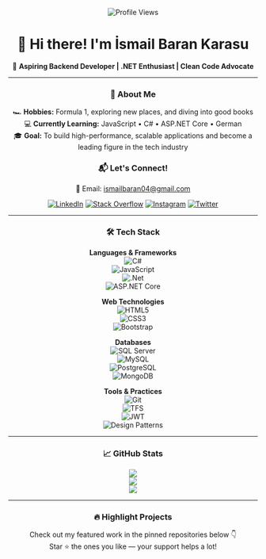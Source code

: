 <div align="center">

![Profile Views](https://komarev.com/ghpvc/?username=ismailbarankarasu&color=blue)

# 👋 Hi there! I'm İsmail Baran Karasu

🎯 **Aspiring Backend Developer | .NET Enthusiast | Clean Code Advocate**

---

### 🚀 About Me
🏎️ **Hobbies:** Formula 1, exploring new places, and diving into good books  
💻 **Currently Learning:** JavaScript • C# • ASP.NET Core • German  
🎓 **Goal:** To build high-performance, scalable applications and become a leading figure in the tech industry



### 📬 Let's Connect!
📧 Email: [ismailbaran04@gmail.com](mailto:ismailbaran04@gmail.com)

[![LinkedIn](https://img.shields.io/badge/LinkedIn-%230077B5.svg?logo=linkedin&logoColor=white)](https://linkedin.com/in/ismail-baran-karasu-a98916227)
[![Stack Overflow](https://img.shields.io/badge/-Stackoverflow-FE7A16?logo=stack-overflow&logoColor=white)](https://stackoverflow.com/users/16912334/ismail-baran-karasu)
[![Instagram](https://img.shields.io/badge/Instagram-%23E4405F.svg?logo=Instagram&logoColor=white)](https://instagram.com/ismailbarankarasu)
[![Twitter](https://img.shields.io/badge/Twitter-%231DA1F2.svg?logo=Twitter&logoColor=white)](https://twitter.com/ismaiBaranK)

---

### 🛠️ Tech Stack

**Languages & Frameworks**  
![C#](https://img.shields.io/badge/c%23-%23239120.svg?style=for-the-badge&logo=c-sharp&logoColor=white)  
![JavaScript](https://img.shields.io/badge/javascript-%23323330.svg?style=for-the-badge&logo=javascript&logoColor=%23F7DF1E)  
![.Net](https://img.shields.io/badge/.NET-5C2D91?style=for-the-badge&logo=.net&logoColor=white)  
![ASP.NET Core](https://img.shields.io/badge/asp.net%20core-512BD4?style=for-the-badge&logo=dotnet&logoColor=white)

**Web Technologies**  
![HTML5](https://img.shields.io/badge/html5-%23E34F26.svg?style=for-the-badge&logo=html5&logoColor=white)  
![CSS3](https://img.shields.io/badge/css3-%231572B6.svg?style=for-the-badge&logo=css3&logoColor=white)  
![Bootstrap](https://img.shields.io/badge/bootstrap-%23563D7C.svg?style=for-the-badge&logo=bootstrap&logoColor=white)

**Databases**  
![SQL Server](https://img.shields.io/badge/Microsoft%20SQL%20Server-CC2927?style=for-the-badge&logo=microsoft%20sql%20server&logoColor=white)  
![MySQL](https://img.shields.io/badge/mysql-%2300f.svg?style=for-the-badge&logo=mysql&logoColor=white)  
![PostgreSQL](https://img.shields.io/badge/postgresql-%2300479C.svg?style=for-the-badge&logo=postgresql&logoColor=white)  
![MongoDB](https://img.shields.io/badge/mongodb-%2347A248.svg?style=for-the-badge&logo=mongodb&logoColor=white)

**Tools & Practices**  
![Git](https://img.shields.io/badge/Git-F05032?style=for-the-badge&logo=git&logoColor=white)  
![TFS](https://img.shields.io/badge/TFS-0078D7?style=for-the-badge&logo=azuredevops&logoColor=white)  
![JWT](https://img.shields.io/badge/JWT-%232E6EF6.svg?style=for-the-badge&logo=jwt&logoColor=white)  
![Design Patterns](https://img.shields.io/badge/Design%20Patterns-%2300599C.svg?style=for-the-badge&logoColor=white)

---

### 📈 GitHub Stats

![](https://github-readme-stats.vercel.app/api?username=ismailbarankarasu&theme=dark&hide_border=false&include_all_commits=false&count_private=false)<br/> 
![](https://github-readme-streak-stats.herokuapp.com/?user=ismailbarankarasu&theme=dark&hide_border=false)  
![](https://github-readme-stats.vercel.app/api/top-langs/?username=ismailbarankarasu&theme=dark&hide_border=false&layout=compact)

---

### 🔥 Highlight Projects  
Check out my featured work in the pinned repositories below 👇  
Star ⭐ the ones you like — your support helps a lot!

</div>
